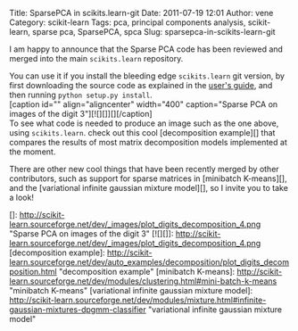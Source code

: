 Title: SparsePCA in scikits.learn-git
Date: 2011-07-19 12:01
Author: vene
Category: scikit-learn
Tags: pca, principal components analysis, scikit-learn, sparse pca, SparsePCA, spca
Slug: sparsepca-in-scikits-learn-git

I am happy to announce that the Sparse PCA code has been reviewed and
merged into the main `scikits.learn` repository.

You can use it if you install the bleeding edge `scikits.learn` git
version, by first downloading the source code as explained in the
[user's guide][], and then running `python setup.py install`.  
[caption id="" align="aligncenter" width="400" caption="Sparse PCA on
images of the digit 3"][![][]][][/caption]  
To see what code is needed to produce an image such as the one above,
using `scikits.learn`. check out this cool [decomposition example][]
that compares the results of most matrix decomposition models
implemented at the moment.

There are other new cool things that have been recently merged by other
contributors, such as support for sparse matrices in [minibatch
K-means][], and the [variational infinite gaussian mixture model][], so
I invite you to take a look!

  [user's guide]: http://scikit-learn.sourceforge.net/stable/developers/index.html#git-repo
    "installation user's guide"
  []: http://scikit-learn.sourceforge.net/dev/_images/plot_digits_decomposition_4.png
    "Sparse PCA on images of the digit 3"
  [![][]]: http://scikit-learn.sourceforge.net/dev/_images/plot_digits_decomposition_4.png
  [decomposition example]: http://scikit-learn.sourceforge.net/dev/auto_examples/decomposition/plot_digits_decomposition.html
    "decomposition example"
  [minibatch K-means]: http://scikit-learn.sourceforge.net/dev/modules/clustering.html#mini-batch-k-means
    "minibatch K-means"
  [variational infinite gaussian mixture model]: http://scikit-learn.sourceforge.net/dev/modules/mixture.html#infinite-gaussian-mixtures-dpgmm-classifier
    "variational infinite gaussian mixture model"
